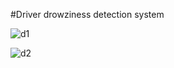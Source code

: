 #Driver drowziness detection system

![d1](https://user-images.githubusercontent.com/72629283/217959914-0b603c0a-5474-45bf-b74a-8b20f7b483d8.PNG)

![d2](https://user-images.githubusercontent.com/72629283/217959923-6d1aa7b5-4a8f-4736-aac6-af25df92c9a1.PNG)
